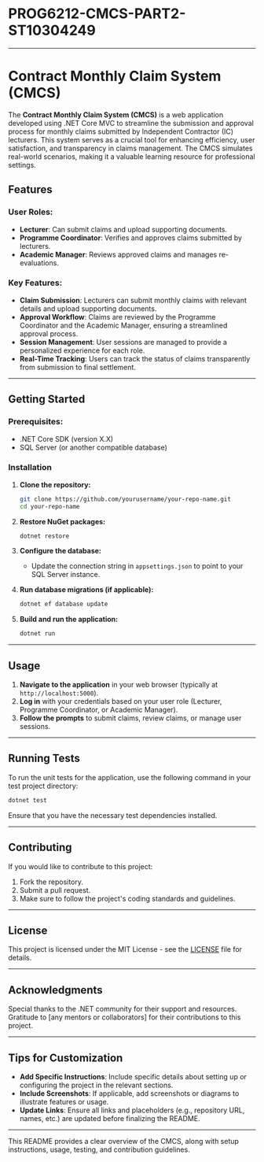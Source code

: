 # PROG6212-CMCS-PART2-ST10304249
---
# Contract Monthly Claim System (CMCS)

The **Contract Monthly Claim System (CMCS)** is a web application developed using .NET Core MVC to streamline the submission and approval process for monthly claims submitted by Independent Contractor (IC) lecturers. This system serves as a crucial tool for enhancing efficiency, user satisfaction, and transparency in claims management. The CMCS simulates real-world scenarios, making it a valuable learning resource for professional settings.

## Features

### User Roles:

- **Lecturer**: Can submit claims and upload supporting documents.
- **Programme Coordinator**: Verifies and approves claims submitted by lecturers.
- **Academic Manager**: Reviews approved claims and manages re-evaluations.

### Key Features:

- **Claim Submission**: Lecturers can submit monthly claims with relevant details and upload supporting documents.
- **Approval Workflow**: Claims are reviewed by the Programme Coordinator and the Academic Manager, ensuring a streamlined approval process.
- **Session Management**: User sessions are managed to provide a personalized experience for each role.
- **Real-Time Tracking**: Users can track the status of claims transparently from submission to final settlement.

---

## Getting Started

### Prerequisites:

- .NET Core SDK (version X.X)
- SQL Server (or another compatible database)

### Installation

1. **Clone the repository:**

   ```bash
   git clone https://github.com/yourusername/your-repo-name.git
   cd your-repo-name
   ```

2. **Restore NuGet packages:**

   ```bash
   dotnet restore
   ```

3. **Configure the database:**

   - Update the connection string in `appsettings.json` to point to your SQL Server instance.

4. **Run database migrations (if applicable):**

   ```bash
   dotnet ef database update
   ```

5. **Build and run the application:**

   ```bash
   dotnet run
   ```

---

## Usage

1. **Navigate to the application** in your web browser (typically at `http://localhost:5000`).
2. **Log in** with your credentials based on your user role (Lecturer, Programme Coordinator, or Academic Manager).
3. **Follow the prompts** to submit claims, review claims, or manage user sessions.

---

## Running Tests

To run the unit tests for the application, use the following command in your test project directory:

```bash
dotnet test
```

Ensure that you have the necessary test dependencies installed.

---

## Contributing

If you would like to contribute to this project:

1. Fork the repository.
2. Submit a pull request.
3. Make sure to follow the project's coding standards and guidelines.

---

## License

This project is licensed under the MIT License - see the [LICENSE](LICENSE) file for details.

---

## Acknowledgments

Special thanks to the .NET community for their support and resources.  
Gratitude to [any mentors or collaborators] for their contributions to this project.

---

## Tips for Customization

- **Add Specific Instructions**: Include specific details about setting up or configuring the project in the relevant sections.
- **Include Screenshots**: If applicable, add screenshots or diagrams to illustrate features or usage.
- **Update Links**: Ensure all links and placeholders (e.g., repository URL, names, etc.) are updated before finalizing the README.

---

This README provides a clear overview of the CMCS, along with setup instructions, usage, testing, and contribution guidelines. 


